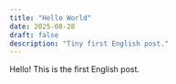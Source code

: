 ```yaml
---
title: "Hello World"
date: 2025-08-28
draft: false
description: "Tiny first English post."
---
```

Hello! <!--more--> This is the first English post.

